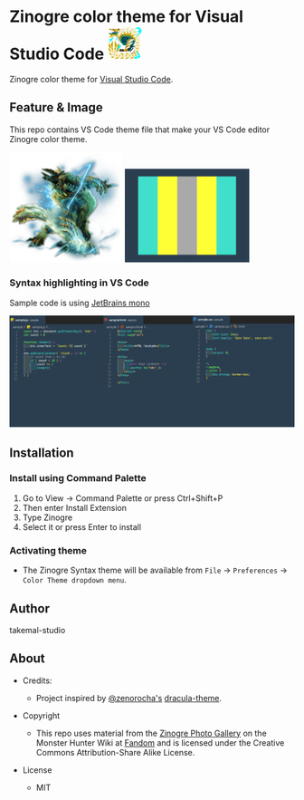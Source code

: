 # **Zinogre color theme for Visual Studio Code** <img src="./img/zinogre_icon.png" width="60">

Zinogre color theme for [Visual Studio Code](https://code.visualstudio.com/).

## Feature & Image

This repo contains VS Code theme file that make your VS Code editor Zinogre color theme.

<img src="./img/zinogre.png" width="200">
<img src="./img/colormap.png" width="220">

### Syntax highlighting in VS Code

Sample code is using [JetBrains mono](https://www.jetbrains.com/lp/mono/)

![sample_code](./img/sample_code.png)

## Installation

### Install using Command Palette

1. Go to View -> Command Palette or press Ctrl+Shift+P
2. Then enter Install Extension
3. Type Zinogre
4. Select it or press Enter to install

### Activating theme

- The Zinogre Syntax theme will be available from `File` -> `Preferences` -> `Color Theme dropdown menu`.

## Author

takemal-studio

## About

- Credits:
  - Project inspired by [@zenorocha's](https://twitter.com/zenorocha) [dracula-theme](https://github.com/dracula/dracula-theme).

- Copyright
  - This repo uses material from the [Zinogre Photo Gallery](https://monsterhunter.fandom.com/wiki/Zinogre_Photo_Gallery) on the Monster Hunter Wiki at  [Fandom](https://www.fandom.com/) and is licensed under the Creative Commons Attribution-Share Alike License.

- License
  - MIT
